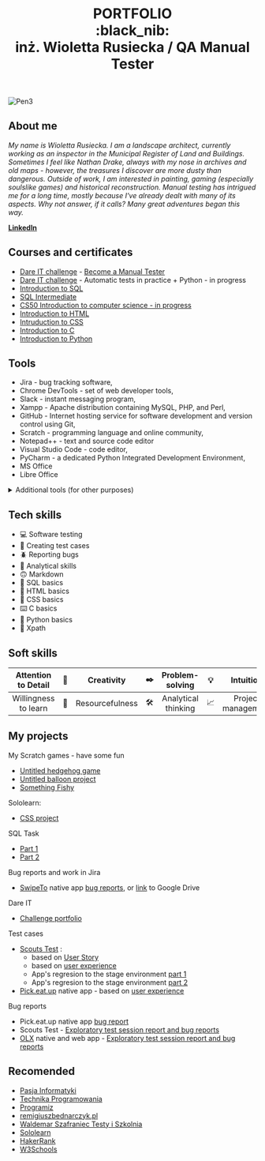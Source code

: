 <h1 align="center"> PORTFOLIO 
  <br> :black_nib:
  <br>
 inż. Wioletta Rusiecka / QA Manual Tester </h1>
<br>

![Pen3](https://github.com/BerylCrescent/Portfolio/assets/128975245/d643c1c0-aeb3-456d-b8c5-c575ddc984a0)

## About me

*My name is Wioletta Rusiecka. I am a landscape architect, currently working as an inspector in the Municipal Register of Land and Buildings. Sometimes I feel like Nathan Drake, always with my nose in archives and old maps - however, the treasures I discover are more dusty than dangerous. Outside of work, I am interested in painting, gaming (especially soulslike games) and historical reconstruction. Manual testing has intrigued me for a long time, mostly because I've already dealt with many of its aspects. Why not answer, if it calls? Many great adventures began this way.* 

[**LinkedIn**](https://www.linkedin.com/in/wioletta-rusiecka/)

## Courses and certificates
- [Dare IT challenge](https://www.dareit.io/challenges/qa-manual-testing) - [Become a Manual Tester](https://drive.google.com/file/d/1o4SNWa7UwIpeZN0qx1s7prTEvWmcujch/view)
- [Dare IT challenge](https://www.dareit.io/challenges/wstep-do-testow-automatycznych) - Automatic tests in practice + Python - in progress
- [Introduction to SQL](https://www.sololearn.com/certificates/CC-QZAIQQ31)
- [SQL Intermediate](https://www.sololearn.com/certificates/CC-P3MUH9RC)
- [CS50 Introduction to computer science - in progress](https://www.dareit.io/challenges/qa-manual-testing)
- [Introduction to HTML](https://www.sololearn.com/certificates/CC-RRAYMULG)
- [Intruduction to CSS](https://www.sololearn.com/certificates/CC-MUGBUA4U)
- [Introduction to C](https://www.sololearn.com/certificates/CC-VET6JYYJ)
- [Introduction to Python](https://www.sololearn.com/certificates/CC-ZPKSQRR6)

## Tools
- Jira - bug tracking software,
- Chrome DevTools - set of web developer tools,
- Slack - instant messaging program,
- Xampp - Apache distribution containing MySQL, PHP, and Perl,
- GitHub - Internet hosting service for software development and version control using Git,
- Scratch - programming language and online community,
- Notepad++ - text and source code editor
- Visual Studio Code - code editor,
- PyCharm - a dedicated Python Integrated Development Environment,
- MS Office
- Libre Office

<details>
  <summary> Additional tools (for other purposes) </summary>
  <br>
  
  - TurboEwid - Oracle powerd database management software for land, buildings and premises records,
  - AutoCad - doftware for precise 2D and 3D drafting, design and modelling,
  - ArchiCad - software solution for architects, designers and engineers for creating precise 3D architectural designs,
  - Artlantis - a tool for creating photorealistic 3D visualizations of buildings, interior design, gardens,
  - Blender - open-source 3D computer graphics software tool set used for creating animated films, visual effects, art and many more,
  - SketchUp - a program for modeling and creating 3D projects,
  - QGis - for managing geographical data, performing spatial analysis and creating maps.
  - Gimp - cross-platform image editor,
  - PhotoShop - creating and processing graphics,
  - Corel - creating and processing graphics,
  - ArtRage - digital artist's studio, 
  - Paint - efficient graphic editor,
  - Duolingo - language learning app,
  - NightCafe -  AI art generator,
  
</details>

## Tech skills
- 💻 Software testing
- 📜 Creating test cases
- 🪲 Reporting bugs
- 🔬 Analytical skills
- 🙃 Markdown
- 📂 SQL basics
- 🐒 HTML basics
- 🎨 CSS basics
- ⌨️ C basics
- 🐍 Python basics
- 📇 Xpath

## Soft skills

| Attention to Detail    | 👀 | Creativity        | ✒️ |  Problem-solving      | 💡 |   Intuition             | 
|          :---:         |  -  |        :---:     |  -  |         :---:         |  -  |          :---:         |
| Willingness to learn   | 📑  | Resourcefulness  | 🛠️ | Analytical thinking   | 📈 |  Project management     |

## My projects

My Scratch games - have some fun
- [Untitled hedgehog game](https://scratch.mit.edu/projects/825750109/)
- [Untitled balloon project](https://scratch.mit.edu/projects/824017993/)
- [Something Fishy](https://scratch.mit.edu/projects/866499106)

Sololearn:
- [CSS project](https://www.sololearn.com/compiler-playground/c16dkLv7V3wa)

SQL Task
- [Part 1](https://github.com/BerylCrescent/challenge_portfolio_Wiola/blob/main/README.md#task-5)
- [Part 2](https://github.com/BerylCrescent/challenge_portfolio_Wiola/blob/main/README.md#task-6)

Bug reports and work in Jira
- [SwipeTo](https://swipeto.pl/) native app [bug reports](https://innsmouth.atlassian.net/jira/software/projects/CHAL/boards/1/backlog?selectedIssue=CHAL-2), or [link](https://drive.google.com/drive/folders/1ph51rGZwnPDO7zPCDtsO8Sjo7g15uFcI?usp=sharing) to Google Drive

Dare IT
- [Challenge portfolio](https://github.com/BerylCrescent/challenge_portfolio_Wiola)

Test cases
- [Scouts Test](https://scouts-test.futbolkolektyw.pl/pl/login?redirected=true) :
   - based on [User Story](https://docs.google.com/spreadsheets/d/1qcSn0Cj1NldS_lztPdzc3xv2Kka49Fbw/edit#gid=1896362509)
   - based on [user experience](https://docs.google.com/spreadsheets/d/1rF0C0XI9mb8PAw-67_fDALD1EyknA0Jl/edit#gid=36835843)
   - App's regresion to the stage environment [part 1](https://docs.google.com/spreadsheets/d/1-AYkNhLGZ5AoWEJO4eGAs5ImMgHG3Hn8/edit#gid=1838345106)
   - App's regresion to the stage environment [part 2](https://docs.google.com/spreadsheets/d/1EgkgkhU6K02PZsNAel0lJvN9rpkxZtXX/edit#gid=1297105876)
- [Pick.eat.up](https://pickeatup.io/) native app - based on [user experience](https://docs.google.com/spreadsheets/d/1ZhTASmDQJxGgv75x1_zy7pYDufsen0Ik/edit#gid=1492997113)

Bug reports
- Pick.eat.up native app [bug report](https://docs.google.com/spreadsheets/d/10TbJMsx6LU7SKjUg9gTnkqKkNhOahJFW/edit#gid=1503018807)
- Scouts Test - [Exploratory test session report and bug reports](https://docs.google.com/spreadsheets/d/1vd4z9mM8MzV9GQR6afpK-wJp8_OUmU5I/edit#gid=378705953)
- [OLX](https://www.olx.pl/) native and web app - [Exploratory test session report and bug reports](https://docs.google.com/spreadsheets/d/1NKE0xz5pL2klJwpJqtRpYH51nMtYMU4K/edit#gid=660963383)


## Recomended
- [Pasja Informatyki](https://www.youtube.com/@Pasjainformatyki)
- [Technika Programowania](https://www.youtube.com/@TechnikaProgramowania)
- [Programiz](https://www.youtube.com/@programizstudios)
- [remigiuszbednarczyk.pl](https://remigiuszbednarczyk.pl/)
- [Waldemar Szafraniec Testy i Szkolnia](https://www.wyszkolewas.com.pl/category/testowanie_manualne/)
- [Sololearn](https://www.sololearn.com/)
- [HakerRank](https://www.hackerrank.com/)
- [W3Schools](https://www.w3schools.com/)
